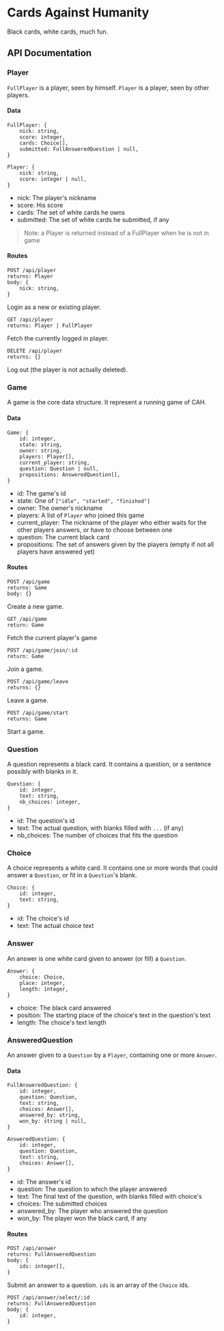 # Cards Against Humanity

Black cards, white cards, much fun.

## API Documentation

### Player

`FullPlayer` is a player, seen by himself.
`Player` is a player, seen by other players.

#### Data

```
FullPlayer: {
    nick: string,
    score: integer,
    cards: Choice[],
    submitted: FullAnsweredQuestion | null,
}
```

```
Player: {
    nick: string,
    score: integer | null,
}
```

- nick: The player's nickname
- score: His score
- cards: The set of white cards he owns
- submitted: The set of white cards he submitted, if any

> Note: a Player is returned instead of a FullPlayer when he is not in game

#### Routes

```
POST /api/player
returns: Player
body: {
    nick: string,
}
```

Login as a new or existing player.

```
GET /api/player
returns: Player | FullPlayer
```

Fetch the currently logged in player.

```
DELETE /api/player
returns: {}
```

Log out (the player is not actually deleted).

### Game

A game is the core data structure. It represent a running game of CAH.

#### Data

```
Game: {
    id: integer,
    state: string,
    owner: string,
    players: Player[],
    current_player: string,
    question: Question | null,
    propositions: AnsweredQuestion[],
}
```

- id: The game's id
- state: One of `["idle", "started", "finished"]`
- owner: The owner's nickname
- players: A list of `Player` who joined this game
- current_player: The nickname of the player who either waits for the other
players answers, or have to choose between one
- question: The current black card
- propositions: The set of answers given by the players (empty if not all
players have answered yet)

#### Routes

```
POST /api/game
returns: Game
body: {}
```

Create a new game.

```
GET /api/game
return: Game
```

Fetch the current player's game

```
POST /api/game/join/:id
return: Game
```

Join a game.

```
POST /api/game/leave
returns: {}
```

Leave a game.

```
POST /api/game/start
returns: Game
```

Start a game.

### Question

A question represents a black card. It contains a question, or a sentence
possibly with blanks in it.

```
Question: {
    id: integer,
    text: string,
    nb_choices: integer,
}
```

- id: The question's id
- text: The actual question, with blanks filled with `...` (if any)
- nb_choices: The number of choices that fits the question

### Choice

A choice represents a white card. It contains one or more words that could
answer a `Question`, or fit in a `Question`'s blank.

```
Choice: {
    id: integer,
    text: string,
}
```

- id: The choice's id
- text: The actual choice text

### Answer

An answer is one white card given to answer (or fill) a `Question`.

```
Answer: {
    choice: Choice,
    place: integer,
    length: integer,
}
```

- choice: The black card answered
- position: The starting place of the choice's text in the question's text
- length: The choice's text length

### AnsweredQuestion

An answer given to a `Question` by a `Player`, containing one or more `Answer`.

#### Data

```
FullAnsweredQuestion: {
    id: integer,
    question: Question,
    text: string,
    choices: Answer[],
    answered_by: string,
    won_by: string | null,
}
```

```
AnsweredQuestion: {
    id: integer,
    question: Question,
    text: string,
    choices: Answer[],
}
```

- id: The answer's id
- question: The question to which the player answered
- text: The final text of the question, with blanks filled with choice's
- choices: The submitted choices
- answered_by: The player who answered the question
- won_by: The player won the black card, if any

#### Routes

```
POST /api/answer
returns: FullAnsweredQuestion
body: {
    ids: integer[],
}
```

Submit an answer to a question. `ids` is an array of the `Choice` ids.

```
POST /api/answer/select/:id
returns: FullAnsweredQuestion
body: {
    id: integer,
}
```
